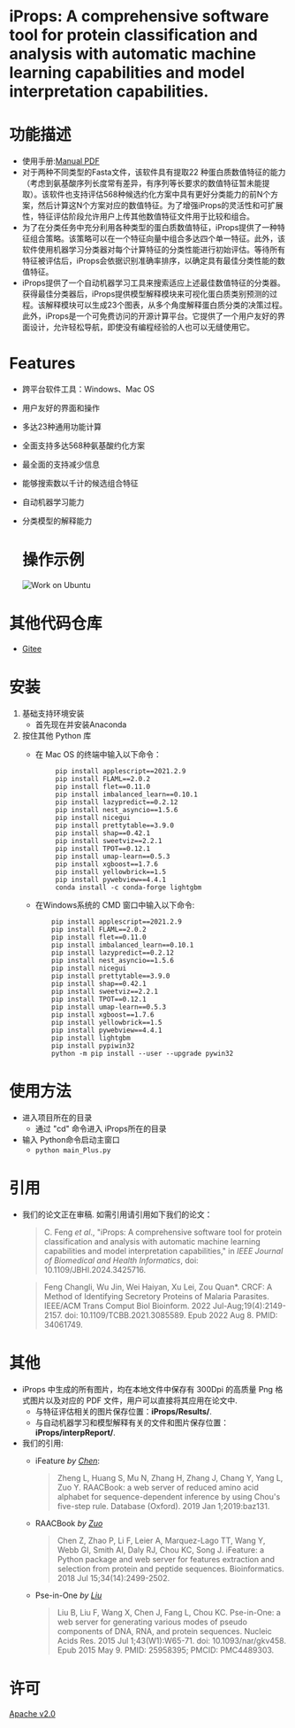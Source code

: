 # iProps: A comprehensive software tool for protein classification and analysis with automatic machine learning capabilities and model interpretation capabilities.

# 功能描述

- 使用手册:[Manual PDF](./manual.pdf)    
- 对于两种不同类型的Fasta文件，该软件具有提取22 种蛋白质数值特征的能力（考虑到氨基酸序列长度常有差异，有序列等长要求的数值特征暂未能提取）。该软件也支持评估568种候选约化方案中具有更好分类能力的前N个方案，然后计算这N个方案对应的数值特征。为了增强iProps的灵活性和可扩展性，特征评估阶段允许用户上传其他数值特征文件用于比较和组合。  
- 为了在分类任务中充分利用各种类型的蛋白质数值特征，iProps提供了一种特征组合策略。该策略可以在一个特征向量中组合多达四个单一特征。此外，该软件使用机器学习分类器对每个计算特征的分类性能进行初始评估。等待所有特征被评估后，iProps会依据识别准确率排序，以确定具有最佳分类性能的数值特征。
- iProps提供了一个自动机器学习工具来搜索适应上述最佳数值特征的分类器。获得最佳分类器后，iProps提供模型解释模块来可视化蛋白质类别预测的过程。该解释模块可以生成23个图表，从多个角度解释蛋白质分类的决策过程。此外，iProps是一个可免费访问的开源计算平台。它提供了一个用户友好的界面设计，允许轻松导航，即使没有编程经验的人也可以无缝使用它。

# Features

- 跨平台软件工具：Windows、Mac OS
- 用户友好的界面和操作
- 多达23种通用功能计算
- 全面支持多达568种氨基酸约化方案
- 最全面的支持减少信息
- 能够搜索数以千计的候选组合特征
- 自动机器学习能力
- 分类模型的解释能力
  
  # 操作示例
  
  ![Work on Ubuntu](example.gif)

# 其他代码仓库

- [Gitee](https://gitee.com/zam1024t/LocalizedMenu)

# 安装

1. 基础支持环境安装  
   - 首先现在并安装Anaconda
2. 按住其他 Python 库 
   - 在 Mac OS 的终端中输入以下命令：
     
     ```
          pip install applescript==2021.2.9  
          pip install FLAML==2.0.2  
          pip install flet==0.11.0  
          pip install imbalanced_learn==0.10.1  
          pip install lazypredict==0.2.12  
          pip install nest_asyncio==1.5.6  
          pip install nicegui  
          pip install prettytable==3.9.0  
          pip install shap==0.42.1  
          pip install sweetviz==2.2.1  
          pip install TPOT==0.12.1  
          pip install umap-learn==0.5.3  
          pip install xgboost==1.7.6  
          pip install yellowbrick==1.5  
          pip install pywebview==4.4.1  
          conda install -c conda-forge lightgbm
     ```
   - 在Windows系统的 CMD 窗口中输入以下命令:
     
     ```
         pip install applescript==2021.2.9  
         pip install FLAML==2.0.2  
         pip install flet==0.11.0  
         pip install imbalanced_learn==0.10.1  
         pip install lazypredict==0.2.12  
         pip install nest_asyncio==1.5.6  
         pip install nicegui  
         pip install prettytable==3.9.0  
         pip install shap==0.42.1  
         pip install sweetviz==2.2.1  
         pip install TPOT==0.12.1  
         pip install umap-learn==0.5.3  
         pip install xgboost==1.7.6  
         pip install yellowbrick==1.5  
         pip install pywebview==4.4.1  
         pip install lightgbm  
         pip install pypiwin32  
         python -m pip install --user --upgrade pywin32  
     ```

# 使用方法

- 进入项目所在的目录
  - 通过 "cd" 命令进入 iProps所在的目录
- 输入 Python命令启动主窗口
  - `python main_Plus.py`

# 引用

- 我们的论文正在审稿. 如需引用请引用如下我们的论文：
  
  > C. Feng *et al*., "iProps: A comprehensive software tool for protein classification and analysis with automatic machine learning capabilities and model interpretation capabilities," in *IEEE Journal of Biomedical and Health Informatics*, doi: 10.1109/JBHI.2024.3425716.  
  
  > Feng Changli, Wu Jin, Wei Haiyan, Xu Lei, Zou Quan*. CRCF: A Method of Identifying Secretory Proteins of Malaria Parasites. IEEE/ACM Trans Comput Biol Bioinform. 2022 Jul-Aug;19(4):2149-2157. doi: 10.1109/TCBB.2021.3085589. Epub 2022 Aug 8. PMID: 34061749.

# 其他

- iProps 中生成的所有图片，均在本地文件中保存有 300Dpi 的高质量 Png 格式图片以及对应的 PDF 文件，用户可以直接将其应用在论文中.   
  - 与特征评估相关的图片保存位置：**iProps/Results/**.
  - 与自动机器学习和模型解释有关的文件和图片保存位置：**iProps/interpReport/**.
- 我们的引用:
  - iFeature *by [Chen](https://pubmed.ncbi.nlm.nih.gov/29528364/)*:  
    
    > Zheng L, Huang S, Mu N, Zhang H, Zhang J, Chang Y, Yang L, Zuo Y. RAACBook: a web server of reduced amino acid alphabet for sequence-dependent inference by using Chou's five-step rule. Database (Oxford). 2019 Jan 1;2019:baz131.
  - RAACBook *by [Zuo](https://pubmed.ncbi.nlm.nih.gov/31802128/)*
    
    > Chen Z, Zhao P, Li F, Leier A, Marquez-Lago TT, Wang Y, Webb GI, Smith AI, Daly RJ, Chou KC, Song J. iFeature: a Python package and web server for features extraction and selection from protein and peptide sequences. Bioinformatics. 2018 Jul 15;34(14):2499-2502.
  - Pse-in-One *by [Liu](https://pubmed.ncbi.nlm.nih.gov/25958395/)*
    
    > Liu B, Liu F, Wang X, Chen J, Fang L, Chou KC. Pse-in-One: a web server for generating various modes of pseudo components of DNA, RNA, and protein sequences. Nucleic Acids Res. 2015 Jul 1;43(W1):W65-71. doi: 10.1093/nar/gkv458. Epub 2015 May 9. PMID: 25958395; PMCID: PMC4489303.

# 许可

[Apache v2.0](LICENSE)
